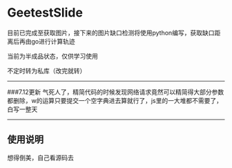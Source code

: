 # GeetestSlide
目前已完成至获取图片，接下来的图片缺口检测将使用python编写，获取缺口距离后再由go进行计算轨迹

当前为半成品状态，仅供学习使用

不定时转为私库（改完就转）

---

###7.12更新
气死人了，精简代码的时候发现网络请求竟然可以精简得大部分参数都删除，w的运算只要提交一个空字典进去算就行了，js里的一大堆都不需要了，白写一整天

---
## 使用说明

想得倒美，自己看源码去